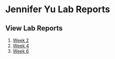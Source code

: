 # Jennifer Yu Lab Reports

## View Lab Reports
1. [Week 2](lab-report-1-week-2.html)
2. [Week 4](lab-report-2-week-4.html)
3. [Week 6](lab-report-3-week-6.html)